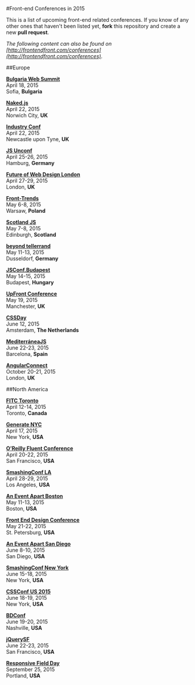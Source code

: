 #Front-end Conferences in 2015

This is a list of upcoming front-end related conferences. If you know of any other ones that haven't been listed yet, **fork** this repository and create a new **pull request**.

*The following content can also be found on [http://frontendfront.com/conferences](http://frontendfront.com/conferences).*

##Europe

**[Bulgaria Web Summit](http://bulgariawebsummit.com/)**  
April 18, 2015  
Sofia, **Bulgaria**

**[Naked.js](http://naked-js.com/)**  
April 22, 2015  
Norwich City, **UK**

**[Industry Conf](http://2015.industryconf.com/)**  
April 22, 2015  
Newcastle upon Tyne, **UK**

**[JS Unconf](http://2015.jsunconf.eu/)**  
April 25-26, 2015  
Hamburg, **Germany**

**[Future of Web Design London](https://futureofwebdesign.com/london-2015/)**  
April 27-29, 2015  
London, **UK**

**[Front-Trends](http://front-trends.com/)**  
May 6-8, 2015  
Warsaw, **Poland**

**[Scotland JS](http://scotlandjs.com/)**  
May 7-8, 2015  
Edinburgh, **Scotland**

**[beyond tellerrand](http://beyondtellerrand.com/)**  
May 11-13, 2015  
Dusseldorf, **Germany**

**[JSConf.Budapest](http://jsconfbp.com/)**  
May 14-15, 2015  
Budapest, **Hungary**

**[UpFront Conference](http://upfrontconf.com/)**  
May 19, 2015  
Manchester, **UK**

**[CSSDay](http://cssday.nl/)**  
June 12, 2015  
Amsterdam, **The Netherlands**

**[MediterráneaJS](http://mediterraneajs.eu/)**  
June 22-23, 2015  
Barcelona, **Spain**

**[AngularConnect](http://angularconnect.com/)**  
October 20-21, 2015  
London, **UK**

##North America

**[FITC Toronto](http://fitc.ca/event/to15/)**  
April 12-14, 2015  
Toronto, **Canada**

**[Generate NYC](http://www.generateconf.com/new-york-2015)**  
April 17, 2015  
New York, **USA**

**[O’Reilly Fluent Conference](http://fluentconf.com/)**  
April 20-22, 2015  
San Francisco, **USA**

**[SmashingConf LA](http://www.smashingconf.com/)**  
April 28-29, 2015  
Los Angeles, **USA**

**[An Event Apart Boston](http://aneventapart.com/event/boston-2015)**  
May 11-13, 2015  
Boston, **USA**

**[Front End Design Conference](http://frontenddesignconference.com/)**  
May 21-22, 2015  
St. Petersburg, **USA**  

**[An Event Apart San Diego](http://aneventapart.com/event/san-diego-2015)**  
June 8-10, 2015  
San Diego, **USA**

**[SmashingConf New York](http://www.smashingconf.com/)**  
June 15-18, 2015  
New York, **USA**

**[CSSConf US 2015](http://2015.cssconf.com/)**  
June 18-19, 2015  
New York, **USA**

**[BDConf](http://bdconf.com/)**  
June 19-20, 2015  
Nashville, **USA**

**[jQuerySF](http://jquerysf.com/)**  
June 22-23, 2015  
San Francisco, **USA**

**[Responsive Field Day](http://www.responsivefieldday.com/)**  
September 25, 2015  
Portland, **USA**
